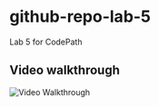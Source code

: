 # github-repo-lab-5
Lab 5 for CodePath

## Video walkthrough
<img src='http://i.imgur.com/wsOusc4.gif' title='Video Walkthrough' width='' alt='Video Walkthrough' />
